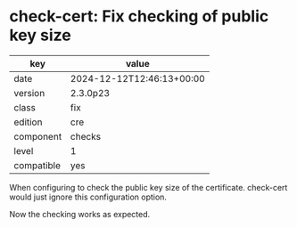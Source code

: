 [//]: # (werk v2)
# check-cert: Fix checking of public key size

key        | value
---------- | ---
date       | 2024-12-12T12:46:13+00:00
version    | 2.3.0p23
class      | fix
edition    | cre
component  | checks
level      | 1
compatible | yes

When configuring to check the public key size of the certificate.
check-cert would just ignore this configuration option.

Now the checking works as expected.
